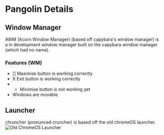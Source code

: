 # Pangolin Details

## Window Manager
AWM (Acorn Window Manager) (based off capybara's window manager) is a in development window manager built on the capybara window
manager (which had no name).

### Features (WM)

* [] Maximise button is working correctly
* X Exit button is working correctly
* - Minimise button is not working yet
* Windows are movable

## Launcher
chruncher (pronunced cruncher) is based off the old chromeOS launcher. 
![Old ChromeOS Launcher](https://www.google.com/url?sa=i&source=images&cd=&ved=2ahUKEwi5ibrE7P7iAhWWXSsKHV3FCm0QjRx6BAgBEAU&url=https%3A%2F%2Fwww.omgchrome.com%2Fnew-chrome-app-launcher-hit-miss-poll%2F&psig=AOvVaw3PrFqNXseKwMBJAoEIwohs&ust=1561353324754070)
